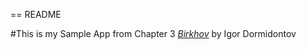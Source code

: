 == README

#This is my Sample App from Chapter 3
[*Birkhov*](http://birkhov.com)
by Igor Dormidontov
